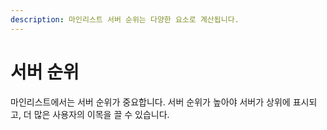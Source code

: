 ```yaml
---
description: 마인리스트 서버 순위는 다양한 요소로 계산됩니다.
---
```


# 서버 순위

마인리스트에서는 서버 순위가 중요합니다. 서버 순위가 높아야 서버가 상위에 표시되고, 더 많은 사용자의 이목을 끌 수 있습니다.

